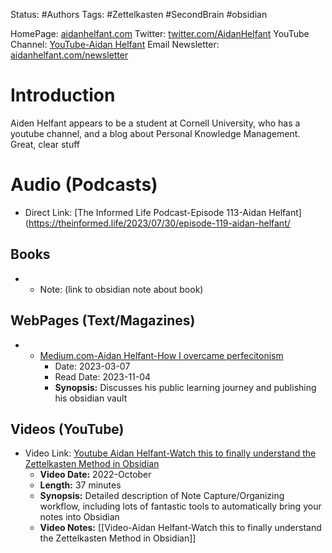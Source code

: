 Status: #Authors
Tags:  #Zettelkasten #SecondBrain #obsidian 

HomePage: [aidanhelfant.com](https://www.youtube.com/redirect?event=channel_description&redir_token=QUFFLUhqbWJpSUN6bm00cDdDOGV6cUJucEF2S0V6T1lRQXxBQ3Jtc0ttTmxtcnZ6X2xnX2poS0xlQWtYQURWMVNNLTE4R0xYdjU5aVBHX1VMb183VmJrUjhIbGNXVEhqS1hwd0ZzVHFWbVJqYUFibnI2QUU2cndvaUxfSnVMSlp3RndBdzdBVGlLRE43YU5wZ3NDZVlKbGFHaw&q=https%3A%2F%2Fwww.aidanhelfant.com%2F)
Twitter: [twitter.com/AidanHelfant](https://www.youtube.com/redirect?event=channel_description&redir_token=QUFFLUhqblpsY0NIWjV1U25vRmJJTkVPLWdxSWhxU1pIZ3xBQ3Jtc0tsRERTdEttX0xGVEFKU2E2dmFaWVBZXzZOLTZuN3A5RWVRbk9qNGpIcjFLekc2NGFxQWJfMEh5eUNTUzJmbmE2ZVpYd0Z5YjNBSmZGcmhkWGtXakxtVkFJVlNTQ0w5Rm5jazN3NUxIeWxfSVMxcnNtMA&q=https%3A%2F%2Ftwitter.com%2FAidanHelfant)
YouTube Channel:  [YouTube-Aidan Helfant](https://www.youtube.com/@aidanhelfant)
Email Newsletter: [aidanhelfant.com/newsletter](https://www.youtube.com/redirect?event=channel_description&redir_token=QUFFLUhqbjdxQ0JFVEVDTWxla1o4MGl4cGxURDZUdG1DQXxBQ3Jtc0trQkZvOVFSWlk5QjZqM0Y2MXNYUGttR0U3WDRqT2NqamZScV9SakVnNFN4WjhYbkpTcERxRjRRVjhFXzVwVGNxbjM3VDJZUTJ1U3daVXBDb0ozSXFWeUlWdS1VbVVnR0tLeFVmWE1Ob0toNGR5Q25kVQ&q=https%3A%2F%2Fwww.aidanhelfant.com%2Fnewsletter%2F)

# Introduction 
Aiden Helfant appears to be a student at Cornell University, who has a youtube channel, and a blog about Personal Knowledge Management.  Great, clear stuff

# Audio (Podcasts)
* Direct Link:  [The Informed Life Podcast-Episode 113-Aidan Helfant](https://theinformed.life/2023/07/30/episode-119-aidan-helfant/ 
	

## Books
 *  * Note:  (link to obsidian note about book)
 
## WebPages (Text/Magazines)
* * [Medium.com-Aidan Helfant-How I overcame perfecitonism](https://medium.com/@aidan.helfant/how-i-overcame-perfectionism-a98810e7cb31)
	* Date: 2023-03-07
	* Read Date: 2023-11-04
	* **Synopsis:** Discusses  his public learning journey and publishing his obsidian vault 
## Videos (YouTube)

* Video Link:  [Youtube Aidan Helfant-Watch this to finally understand the Zettelkasten Method in Obsidian](https://www.youtube.com/watch?v=wvAZ9-hmWQU)
	* **Video Date:** 2022-October 
	* **Length:** 37 minutes
	* **Synopsis:** Detailed description of Note Capture/Organizing workflow, including lots of fantastic tools to automatically bring your notes into Obsidian
	* **Video Notes:** [[Video-Aidan Helfant-Watch this to finally understand the Zettelkasten Method in Obsidian]]


